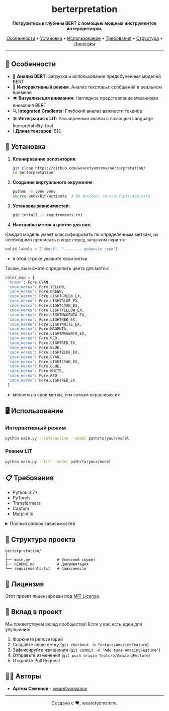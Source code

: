 <h1 align="center">berterpretation</h1>

<p align="center">
  <strong>Погрузитесь в глубины BERT с помощью мощных инструментов интерпретации.</strong>
</p>

<p align="center">
  <a href="#особенности">Особенности</a> •
  <a href="#установка">Установка</a> •
  <a href="#использование">Использование</a> •
  <a href="#требования">Требования</a> •
  <a href="#структура-проекта">Структура</a> •
  <a href="#лицензия">Лицензия</a>
</p>

---

## 🌟 Особенности

- 🧠 **Анализ BERT**: Загрузка и использование предобученных моделей BERT
- 💬 **Интерактивный режим**: Анализ текстовых сообщений в реальном времени
- 👁️ **Визуализация внимания**: Наглядное представление механизма внимания BERT
- 🔍 **Integrated Gradients**: Глубокий анализ важности токенов
- 🛠️ **Интеграция с LIT**: Расширенный анализ с помощью Language Interpretability Tool
- ! **Длина тензоров**: 512

## 🚀 Установка

1. **Клонирование репозитория**:
   ```bash
   git clone https://github.com/wearetyomsmnv/berterpretation/
   cd berterpretation
   ```

2. **Создание виртуального окружения**:
   ```bash
   python -m venv venv
   source venv/bin/activate  # На Windows: venv\Scripts\activate
   ```

3. **Установка зависимостей**:
   ```bash
   pip install -r requirements.txt
   ```

4. **Настройка меток и цветов для них**:

  Каждая модель умеет классифицровать по определённым меткам, их необходимо прописать в коде перед запуском скрипта:
   ```python
   valid_labels = ["about", "........ добавьте свои"]
   ```
  - в этой строке укажите свои метки

  Также, вы можете определить цвета для меток:
   ```python
   color_map = {
    'humor': Fore.CYAN,
    'своя_метка': Fore.YELLOW,
    'своя_метка': Fore.GREEN,
    'своя_метка': Fore.LIGHTGREEN_EX,
    'своя_метка': Fore.LIGHTBLUE_EX,
    'своя_метка': Fore.LIGHTCYAN_EX,
    'своя_метка': Fore.LIGHTYELLOW_EX,
    'своя_метка': Fore.LIGHTMAGENTA_EX,
    'своя_метка': Fore.LIGHTRED_EX,
    'своя_метка': Fore.LIGHTWHITE_EX,
    'своя_метка': Fore.MAGENTA,
    'своя_метка': Fore.LIGHTMAGENTA_EX,
    'своя_метка': Fore.RED,
    'своя_метка': Fore.LIGHTRED_EX,
    'своя_метка': Fore.BLUE,
    'своя_метка': Fore.LIGHTBLUE_EX,
    'своя_метка': Fore.CYAN,
    'своя_метка': Fore.LIGHTCYAN_EX,
    'своя_метка': Fore.BLUE,
    'своя_метка': Fore.WHITE,
    'своя_метка': Fore.RED,
    'своя_метка': Fore.LIGHTRED_EX
    }
   ```
  - меняем на свои метки, тем самым окрашивая их


## 🖥️ Использование

### Интерактивный режим

```bash
python main.py --interactive --model path/to/your/model
```

### Режим LIT

```bash
python main.py --lit --model path/to/your/model
```

## 📋 Требования

- Python 3.7+
- PyTorch
- Transformers
- Captum
- Matplotlib

<details>
  <summary>Полный список зависимостей</summary>
  
  См. файл `requirements.txt`
</details>

## 📁 Структура проекта

```
berterpretation/
│
├── main.py            # Основной скрипт
├── README.md          # Документация
└── requirements.txt   # Зависимости
```

## 📄 Лицензия

Этот проект лицензирован под [MIT License](LICENSE).

## 🤝 Вклад в проект

Мы приветствуем вклад сообщества! Если у вас есть идеи для улучшения:

1. Форкните репозиторий
2. Создайте свою ветку (`git checkout -b feature/AmazingFeature`)
3. Зафиксируйте изменения (`git commit -m 'Add some AmazingFeature'`)
4. Отправьте изменения (`git push origin feature/AmazingFeature`)
5. Откройте Pull Request

## 👨‍💻 Авторы

- **Артём Семенов** - [wearetyomsmnv](https://github.com/wearetyomsmnv)

---

<p align="center">
  Создано с ❤️, wearetyomsmnv.
</p>
